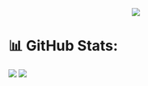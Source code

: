<!--
**MayCha09/MayCha09** is a ✨ _special_ ✨ repository because its `README.md` (this file) appears on your GitHub profile.

Here are some ideas to get you started:

- 🔭 I’m currently working on ...
- 🌱 I’m currently learning ...
- 👯 I’m looking to collaborate on ...
- 🤔 I’m looking for help with ...
- 💬 Ask me about ...
- 📫 How to reach me: ...
- 😄 Pronouns: ...
- ⚡ Fun fact: ...
-->
<p align="center">
<!--   <a href="https://github.com/DenverCoder1/readme-typing-svg"> -->
    <img src="https://readme-typing-svg.herokuapp.com?font=Arsenal+SC&size=35&color=95BDFFF&width=500&height=70&duration=4000&lines=Hi,+I'm+Chalinee+Saelee;Nice+To+Meet+You+🥰&center=true"></a></p>

# 📊 GitHub Stats:
![](https://github-readme-stats.vercel.app/api/top-langs/?username=MdnadeemSarwar&theme=radical&border=false&include_all_commits=true&count_private=true&layout=compact)
![](https://github-readme-stats.vercel.app/api?username=MdnadeemSarwar&theme=radical&_border=false&include_all_commits=true&count_private=true)<br/>
    
    
    

    
